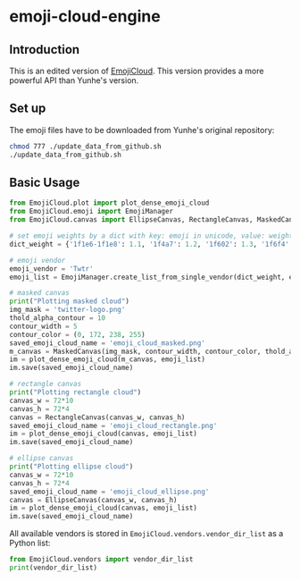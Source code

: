 # emoji-cloud-engine

## Introduction

This is an edited version of [EmojiCloud](https://github.com/YunheFeng/EmojiCloud). This version provides a more powerful API than Yunhe's version.

## Set up

The emoji files have to be downloaded from Yunhe's original repository:

```bash
chmod 777 ./update_data_from_github.sh
./update_data_from_github.sh
```

## Basic Usage

```python
from EmojiCloud.plot import plot_dense_emoji_cloud
from EmojiCloud.emoji import EmojiManager
from EmojiCloud.canvas import EllipseCanvas, RectangleCanvas, MaskedCanvas

# set emoji weights by a dict with key: emoji in unicode, value: weight
dict_weight = {'1f1e6-1f1e8': 1.1, '1f4a7': 1.2, '1f602': 1.3, '1f6f4': 1.4, '1f6f5': 1.5, '1f6f6': 1.6, '1f6f7': 1.7, '1f6f8': 1.8, '1f6f9': 1.9, '1f6fa': 2.0, '1f6fb': 2.1, '1f6fc': 2.2, '1f7e0': 2.3, '1f9a2': 2.4, '1f9a3': 2.5, '1f9a4': 2.6, '1f9a5': 2.7, '1f9a6': 2.8, '1f9a8': 2.9, '1f9a9': 3.0}

# emoji vendor 
emoji_vendor = 'Twtr'
emoji_list = EmojiManager.create_list_from_single_vendor(dict_weight, emoji_vendor)

# masked canvas 
print("Plotting masked cloud")
img_mask = 'twitter-logo.png'
thold_alpha_contour = 10 
contour_width = 5
contour_color = (0, 172, 238, 255)
saved_emoji_cloud_name = 'emoji_cloud_masked.png'
m_canvas = MaskedCanvas(img_mask, contour_width, contour_color, thold_alpha_contour)
im = plot_dense_emoji_cloud(m_canvas, emoji_list)
im.save(saved_emoji_cloud_name)

# rectangle canvas 
print("Plotting rectangle cloud")
canvas_w = 72*10
canvas_h = 72*4
canvas = RectangleCanvas(canvas_w, canvas_h)
saved_emoji_cloud_name = 'emoji_cloud_rectangle.png'
im = plot_dense_emoji_cloud(canvas, emoji_list)
im.save(saved_emoji_cloud_name)

# ellipse canvas
print("Plotting ellipse cloud")
canvas_w = 72*10
canvas_h = 72*4
saved_emoji_cloud_name = 'emoji_cloud_ellipse.png'
canvas = EllipseCanvas(canvas_w, canvas_h)
im = plot_dense_emoji_cloud(canvas, emoji_list)
im.save(saved_emoji_cloud_name)
```

All available vendors is stored in `EmojiCloud.vendors.vendor_dir_list` as a Python list:

```python
from EmojiCloud.vendors import vendor_dir_list
print(vendor_dir_list)
```